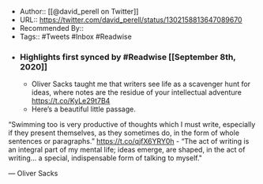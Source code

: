 - Author:: [[@david_perell on Twitter]]
- URL:: https://twitter.com/david_perell/status/1302158813647089670
- Recommended By::
- Tags:: #Tweets #Inbox #Readwise
- ### Highlights first synced by #Readwise [[September 8th, 2020]]
    - Oliver Sacks taught me that writers see life as a scavenger hunt for ideas, where notes are the residue of your intellectual adventure https://t.co/KyLe29t7B4 
    - Here’s a beautiful little passage.

“Swimming too is very productive of thoughts which I must write, especially if they present themselves, as they sometimes do, in the form of whole sentences or paragraphs.” https://t.co/qjfX6YRY0h 
    - “The act of writing is an integral part of my mental life; ideas emerge, are shaped, in the act of writing… a special, indispensable form of talking to myself."

— Oliver Sacks 
